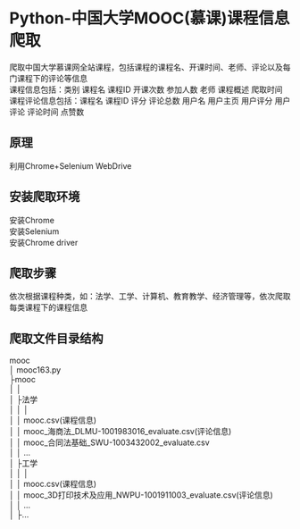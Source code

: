# Python-中国大学MOOC(慕课)课程信息爬取
爬取中国大学慕课网全站课程，包括课程的课程名、开课时间、老师、评论以及每门课程下的评论等信息<br>
课程信息包括：类别	课程名	课程ID	开课次数	参加人数	老师	课程概述	爬取时间<br>
课程评论信息包括：课程名	课程ID	评分	评论总数	用户名	用户主页	用户评分	用户评论	评论时间	点赞数
## 原理
利用Chrome+Selenium WebDrive
## 安装爬取环境
安装Chrome<br>
安装Selenium<br>
安装Chrome driver<br>
## 爬取步骤
依次根据课程种类，如：法学、工学、计算机、教育教学、经济管理等，依次爬取每类课程下的课程信息
## 爬取文件目录结构
mooc<br>
│  mooc163.py<br>
├mooc<br>
│   │   <br>
│   ├法学<br>
│   │   │<br>
│   │   mooc.csv(课程信息)<br>
│   │   mooc_海商法_DLMU-1001983016_evaluate.csv(评论信息)<br>
│   │   mooc_合同法基础_SWU-1003432002_evaluate.csv<br>
│   │   ...<br>
│   ├工学<br>
│   │   │<br>
│   │   mooc.csv(课程信息)<br>
│   │   mooc_3D打印技术及应用_NWPU-1001911003_evaluate.csv(评论信息)<br>
│   │   ...<br>
│   ├...
